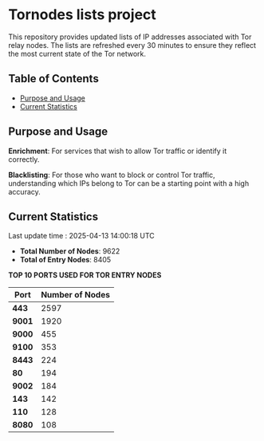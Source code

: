 # Tornodes lists project

This repository provides updated lists of IP addresses associated with Tor relay nodes. The lists are refreshed every 30 minutes to ensure they reflect the most current state of the Tor network.

## Table of Contents

- [Purpose and Usage](#purpose-and-usage)
- [Current Statistics](#current-statistics)


## Purpose and Usage

**Enrichment**: For services that wish to allow Tor traffic or identify it correctly.

**Blacklisting**: For those who want to block or control Tor traffic, understanding which IPs belong to Tor can be a starting point with a high accuracy.

## Current Statistics

Last update time : 2025-04-13 14:00:18 UTC

- **Total Number of Nodes**: 9622
- **Total of Entry Nodes**: 8405

**TOP 10 PORTS USED FOR TOR ENTRY NODES**

| **Port** | **Number of Nodes** |
|------|-----------------|
| **443**   | 2597  |
| **9001**   | 1920  |
| **9000**   | 455  |
| **9100**   | 353  |
| **8443**   | 224  |
| **80**   | 194  |
| **9002**   | 184  |
| **143**   | 142  |
| **110**   | 128  |
| **8080**   | 108  |

